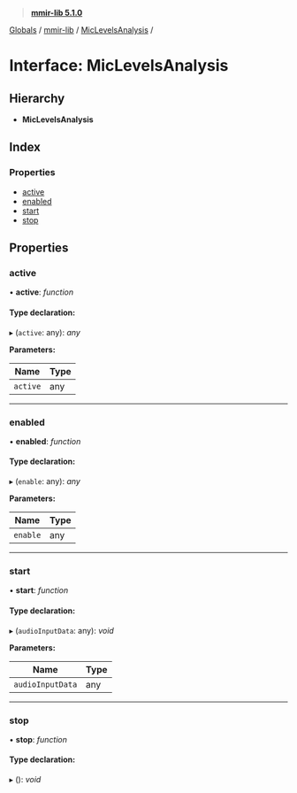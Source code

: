 > **[mmir-lib 5.1.0](../README.md)**

[Globals](../README.md) / [mmir-lib](../modules/mmir_lib.md) / [MicLevelsAnalysis](mmir_lib.miclevelsanalysis.md) /

# Interface: MicLevelsAnalysis

## Hierarchy

* **MicLevelsAnalysis**

## Index

### Properties

* [active](mmir_lib.miclevelsanalysis.md#active)
* [enabled](mmir_lib.miclevelsanalysis.md#enabled)
* [start](mmir_lib.miclevelsanalysis.md#start)
* [stop](mmir_lib.miclevelsanalysis.md#stop)

## Properties

###  active

• **active**: *function*

#### Type declaration:

▸ (`active`: any): *any*

**Parameters:**

Name | Type |
------ | ------ |
`active` | any |

___

###  enabled

• **enabled**: *function*

#### Type declaration:

▸ (`enable`: any): *any*

**Parameters:**

Name | Type |
------ | ------ |
`enable` | any |

___

###  start

• **start**: *function*

#### Type declaration:

▸ (`audioInputData`: any): *void*

**Parameters:**

Name | Type |
------ | ------ |
`audioInputData` | any |

___

###  stop

• **stop**: *function*

#### Type declaration:

▸ (): *void*
